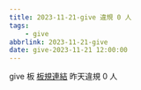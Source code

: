 ```yaml
---
title: 2023-11-21-give 違規 0 人
tags:
    - give
abbrlink: 2023-11-21-give
date: give-2023-11-21 12:00:00
---
```

give 板 [板規連結](https://www.ptt.cc/bbs/give/M.1612495900.A.C32.html)
昨天違規 0 人
